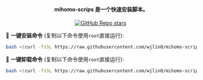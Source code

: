 <h4 align="center">mihomo-scrips 是一个快速安装脚本。</h4>

<p align="center">
<a href="https://github.com/wjlin0/mihomo-scripts/releases/"><img src="https://img.shields.io/github/release/wjlin0/mihomo-scrips" alt=""></a> 
<a href="https://github.com/wjlin0/mihomo-scrips" ><img alt="GitHub Repo stars" src="https://img.shields.io/github/stars/wjlin0/mihomo-scrips"></a>
<a href="https://github.com/wjlin0/mihomo-scrips/releases"><img src="https://img.shields.io/github/downloads/wjlin0/mihomo-scrips/total" alt=""></a> 
<a href="https://github.com/wjlin0/mihomo-scrips"><img src="https://img.shields.io/github/last-commit/wjlin0/mihomo-scrips" alt=""></a> 
</p>

📌 **一键安装命令** (复制以下命令使用`root`直接运行):

```bash
bash <(curl -fsSL https://raw.githubusercontent.com/wjlin0/mihomo-scripts/main/install.sh)
```
📌 **一键卸载命令** (复制以下命令使用`root`直接运行):

```bash
bash <(curl -fsSL https://raw.githubusercontent.com/wjlin0/mihomo-scripts/main/unintall.sh)
```
